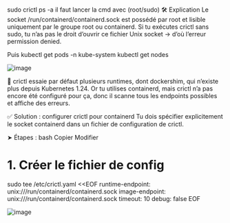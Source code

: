 sudo crictl ps -a
il faut lancer la cmd avec (root/sudo)
🛠️ Explication
Le socket /run/containerd/containerd.sock est possédé par root et lisible uniquement par le groupe root ou containerd.
Si tu exécutes crictl sans sudo, tu n’as pas le droit d’ouvrir ce fichier Unix socket → d’où l’erreur permission denied.

Puis
kubectl get pods -n kube-system
kubectl get nodes

![image](https://github.com/user-attachments/assets/b2d56192-ac2e-4bc9-9c25-585943c9d2ee)

🧩 crictl essaie par défaut plusieurs runtimes, dont dockershim, qui n’existe plus depuis Kubernetes 1.24.
Or tu utilises containerd, mais crictl n’a pas encore été configuré pour ça, donc il scanne tous les endpoints possibles et affiche des erreurs.

✅ Solution : configurer crictl pour containerd
Tu dois spécifier explicitement le socket containerd dans un fichier de configuration de crictl.

➤ Étapes :
bash
Copier
Modifier
# 1. Créer le fichier de config
sudo tee /etc/crictl.yaml <<EOF
runtime-endpoint: unix:///run/containerd/containerd.sock
image-endpoint: unix:///run/containerd/containerd.sock
timeout: 10
debug: false
EOF

![image](https://github.com/user-attachments/assets/9482eebb-8599-40bd-b6a7-4a463681786f)


